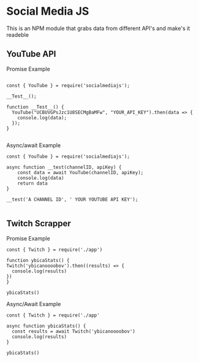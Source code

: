 # Social Media JS
This is an NPM module that grabs data from different API's and make's it readeble 

## YouTube API

Promise Example
```

const { YouTube } = require('socialmediajs');

__Test__();

function __Test__() {
  YouTube("UCBUVGPsJzc1U8SECMgBaMFw", "YOUR_API_KEY").then(data => {
    console.log(data);
  });
}


```

Async/await Example
```
const { YouTube } = require('socialmediajs');

async function __test(channelID, apiKey) {
    const data = await YouTube(channelID, apiKey);
    console.log(data)
    return data
} 

__test('A CHANNEL ID', ' YOUR YOUTUBE API KEY');


```
## Twitch Scrapper

Promise Example
```
const { Twitch } = require('./app')

function ybicaStats() {
Twitch('ybicanoooobov').then((results) => {
  console.log(results)
})
}

ybicaStats()
```

Async/Await Example
```
const { Twitch } = require('./app'

async function ybicaStats() {
  const results = await Twitch('ybicanoooobov')
  console.log(results)
}

ybicaStats()
```